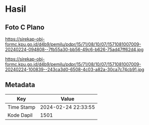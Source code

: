 # Hasil

## Foto C Plano

https://sirekap-obj-formc.kpu.go.id/d4b9/pemilu/pdpr/15/71/08/10/07/1571081007009-20240224-094808--7fb55a30-bb56-49c6-b626-75ad47ff62d4.jpg

https://sirekap-obj-formc.kpu.go.id/d4b9/pemilu/pdpr/15/71/08/10/07/1571081007009-20240224-100839--243ca3d0-6508-4c03-a82a-30ca7c74cb91.jpg


## Metadata

| Key        | Value               |
| ---------- | ------------------- |
| Time Stamp | 2024-02-24 22:33:55 |
| Kode Dapil | 1501                |



